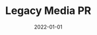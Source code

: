 ---
title: "Legacy Media PR"
date: 2022-01-01
draft: false
description: "Responsive website for a public relations and reputation management firm."
tags: ["Wordpress", "UI/UX"]
livesite: "https://legacypr.com.ng/"
number: 9
images:
  - src: "/images/legacy/legacy-pr.jpg"
    alt: "Legacy Media PR"
  - src: "/images/legacy/legacy-pr-landing.jpg"
    alt: "Legacy Media PR Landing Page"
---